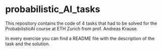 # probabilistic_AI_tasks
This repository contains the code of 4 tasks that had to be solved for the ProbabilisticAI course at ETH Zurich from prof. Andreas Krause.

In every exercise you can find a README file with the description of the task and the solution.